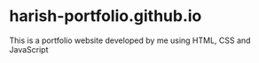 # harish-portfolio.github.io
This is a portfolio website developed by me using HTML, CSS and JavaScript
